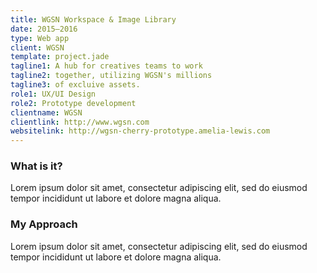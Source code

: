 ```yaml
---
title: WGSN Workspace & Image Library
date: 2015–2016
type: Web app
client: WGSN
template: project.jade
tagline1: A hub for creatives teams to work
tagline2: together, utilizing WGSN's millions
tagline3: of excluive assets.
role1: UX/UI Design
role2: Prototype development
clientname: WGSN
clientlink: http://www.wgsn.com
websitelink: http://wgsn-cherry-prototype.amelia-lewis.com
---
```


<h3 data-title="What is it?">What is it?</h3>

Lorem ipsum dolor sit amet, consectetur adipiscing elit, sed do eiusmod tempor incididunt ut labore et dolore magna aliqua.</p>

<h3 data-title="My Approach">My Approach</h3>

Lorem ipsum dolor sit amet, consectetur adipiscing elit, sed do eiusmod tempor incididunt ut labore et dolore magna aliqua.</p>